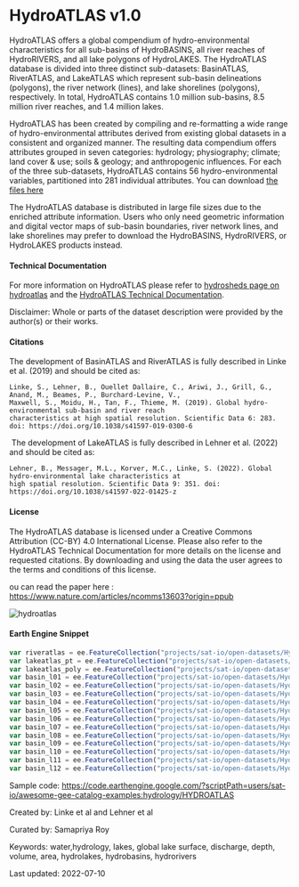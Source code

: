 # HydroATLAS v1.0

HydroATLAS offers a global compendium of hydro-environmental characteristics for all sub-basins of HydroBASINS, all river reaches of HydroRIVERS, and all lake polygons of HydroLAKES. The HydroATLAS database is divided into three distinct sub-datasets: BasinATLAS, RiverATLAS, and LakeATLAS which represent sub-basin delineations (polygons), the river network (lines), and lake shorelines (polygons), respectively. In total, HydroATLAS contains 1.0 million sub-basins, 8.5 million river reaches, and 1.4 million lakes.

HydroATLAS has been created by compiling and re-formatting a wide range of hydro-environmental attributes derived from existing global datasets in a consistent and organized manner. The resulting data compendium offers attributes grouped in seven categories: hydrology; physiography; climate; land cover & use; soils & geology; and anthropogenic influences. For each of the three sub-datasets, HydroATLAS contains 56 hydro-environmental variables, partitioned into 281 individual attributes. You can download [the files here](https://www.hydrosheds.org/hydroatlas)

The HydroATLAS database is distributed in large file sizes due to the enriched attribute information. Users who only need geometric information and digital vector maps of sub-basin boundaries, river network lines, and lake shorelines may prefer to download the HydroBASINS, HydroRIVERS, or HydroLAKES products instead.

#### Technical Documentation
For more information on HydroATLAS please refer to [hydrosheds page on hydroatlas](https://www.hydrosheds.org/hydroatlas) and the [HydroATLAS Technical Documentation](https://data.hydrosheds.org/file/technical-documentation/HydroATLAS_TechDoc_v10_1.pdf).

Disclaimer: Whole or parts of the dataset description were provided by the author(s) or their works.

#### Citations

The development of BasinATLAS and RiverATLAS is fully described in Linke et al. (2019) and should be cited as:

```
Linke, S., Lehner, B., Ouellet Dallaire, C., Ariwi, J., Grill, G., Anand, M., Beames, P., Burchard-Levine, V.,
Maxwell, S., Moidu, H., Tan, F., Thieme, M. (2019). Global hydro-environmental sub-basin and river reach
characteristics at high spatial resolution. Scientific Data 6: 283. doi: https://doi.org/10.1038/s41597-019-0300-6
```
‍
The development of LakeATLAS is fully described in Lehner et al. (2022) and should be cited as:

```
Lehner, B., Messager, M.L., Korver, M.C., Linke, S. (2022). Global hydro-environmental lake characteristics at
high spatial resolution. Scientific Data 9: 351. doi: https://doi.org/10.1038/s41597-022-01425-z
```

#### License
The HydroATLAS database is licensed under a Creative Commons Attribution (CC-BY) 4.0 International License. Please also refer to the HydroATLAS Technical Documentation for more details on the license and requested citations. By downloading and using the data the user agrees to the terms and conditions of this license.


ou can read the paper here : https://www.nature.com/articles/ncomms13603?origin=ppub

![hydroatlas](https://user-images.githubusercontent.com/6677629/182036911-8391d91c-17b2-4446-b302-851cb5d562d9.gif)

#### Earth Engine Snippet

```js
var riveratlas = ee.FeatureCollection("projects/sat-io/open-datasets/HydroAtlas/RiverAtlas_v10");
var lakeatlas_pt = ee.FeatureCollection("projects/sat-io/open-datasets/HydroAtlas/LakeAtlas/LakeAtlas_v10_point");
var lakeatlas_poly = ee.FeatureCollection("projects/sat-io/open-datasets/HydroAtlas/LakeAtlas/LakeAtlas_v10_polygon");
var basin_l01 = ee.FeatureCollection("projects/sat-io/open-datasets/HydroAtlas/BasinAtlas/BasinATLAS_v10_lev01");
var basin_l02 = ee.FeatureCollection("projects/sat-io/open-datasets/HydroAtlas/BasinAtlas/BasinATLAS_v10_lev02");
var basin_l03 = ee.FeatureCollection("projects/sat-io/open-datasets/HydroAtlas/BasinAtlas/BasinATLAS_v10_lev03");
var basin_l04 = ee.FeatureCollection("projects/sat-io/open-datasets/HydroAtlas/BasinAtlas/BasinATLAS_v10_lev04");
var basin_l05 = ee.FeatureCollection("projects/sat-io/open-datasets/HydroAtlas/BasinAtlas/BasinATLAS_v10_lev05");
var basin_l06 = ee.FeatureCollection("projects/sat-io/open-datasets/HydroAtlas/BasinAtlas/BasinATLAS_v10_lev06");
var basin_l07 = ee.FeatureCollection("projects/sat-io/open-datasets/HydroAtlas/BasinAtlas/BasinATLAS_v10_lev07");
var basin_l08 = ee.FeatureCollection("projects/sat-io/open-datasets/HydroAtlas/BasinAtlas/BasinATLAS_v10_lev08");
var basin_l09 = ee.FeatureCollection("projects/sat-io/open-datasets/HydroAtlas/BasinAtlas/BasinATLAS_v10_lev09");
var basin_l10 = ee.FeatureCollection("projects/sat-io/open-datasets/HydroAtlas/BasinAtlas/BasinATLAS_v10_lev10");
var basin_l11 = ee.FeatureCollection("projects/sat-io/open-datasets/HydroAtlas/BasinAtlas/BasinATLAS_v10_lev11");
var basin_l12 = ee.FeatureCollection("projects/sat-io/open-datasets/HydroAtlas/BasinAtlas/BasinATLAS_v10_lev12");
```
Sample code: https://code.earthengine.google.com/?scriptPath=users/sat-io/awesome-gee-catalog-examples:hydrology/HYDROATLAS

Created by: Linke et al and Lehner et al

Curated by: Samapriya Roy

Keywords: water,hydrology, lakes, global lake surface, discharge, depth, volume, area, hydrolakes, hydrobasins, hydrorivers

Last updated: 2022-07-10
